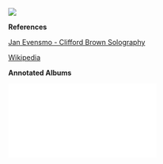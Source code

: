 

![](https://en.wikipedia.org/wiki/Clifford_Brown#/media/File:Clifford_Brown_1956.jpg)

**References**

[Jan Evensmo - Clifford Brown Solography](http://www.jazzarcheology.com/clifford-brown/)

[Wikipedia](https://en.wikipedia.org/wiki/Clifford_Brown)

**Annotated Albums**

<html>
  <embed "type="text/html" src="/artist.html#Clifford%2520Brown">
</html>
